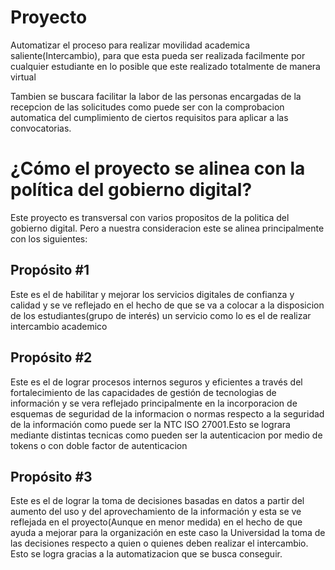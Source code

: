 # Proyecto

Automatizar el proceso para realizar movilidad academica saliente(Intercambio), para
que esta pueda ser realizada facilmente por cualquier estudiante en lo posible que este realizado
totalmente de manera virtual

Tambien se buscara facilitar la labor de las personas encargadas de la recepcion de las solicitudes
como puede ser con la comprobacion automatica del cumplimiento de ciertos requisitos para aplicar a 
las convocatorias.

# ¿Cómo el proyecto se alinea con la política del gobierno digital?

Este proyecto es transversal con varios propositos de la politica del gobierno digital. Pero 
a nuestra consideracion este se alinea principalmente con los siguientes:

## Propósito #1

Este es el de habilitar y mejorar los servicios digitales de confianza y calidad y se ve reflejado
en el hecho de que se va a colocar a la disposicion de los estudiantes(grupo de interés) un servicio
como lo es el de realizar intercambio academico

## Propósito #2 

Este es el de lograr procesos internos seguros y eficientes a través del fortalecimiento de las 
capacidades de gestión de tecnologias de información y se vera reflejado principalmente en la 
incorporacion de esquemas de seguridad de la informacion o normas respecto a la seguridad de la
información como puede ser  la NTC ISO 27001.Esto se lograra mediante distintas tecnicas como pueden
ser la autenticacion por medio de tokens o con doble factor de autenticacion

## Propósito #3

Este es el de lograr la toma de decisiones basadas en datos a partir del aumento del uso y del
aprovechamiento de la información y esta se ve reflejada en el proyecto(Aunque en menor medida) en el 
hecho de que ayuda a mejorar para la organización en este caso la Universidad la toma de las decisiones
respecto a quien o quienes deben realizar el intercambio. Esto se logra gracias a la automatizacion que
se busca conseguir.



